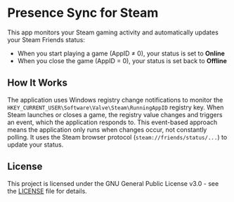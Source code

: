 # Presence Sync for Steam

This app monitors your Steam gaming activity and automatically updates your Steam Friends status:
- When you start playing a game (AppID ≠ 0), your status is set to **Online**
- When you close the game (AppID = 0), your status is set back to **Offline**

## How It Works

The application uses Windows registry change notifications to monitor the `HKEY_CURRENT_USER\Software\Valve\Steam\RunningAppID` registry key. When Steam launches or closes a game, the registry value changes and triggers an event, which the application responds to. This event-based approach means the application only runs when changes occur, not constantly polling. It uses the Steam browser protocol (`steam://friends/status/...`) to update your status.

## License
This project is licensed under the GNU General Public License v3.0 - see the [LICENSE](LICENSE) file for details.
